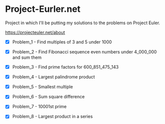 # Project-Eurler.net

Project in which I'll be putting my solutions to the problems on Project Euler.

https://projecteuler.net/about

- [x] Problem_1 - Find multiples of 3 and 5 under 1000
- [x] Problem_2 - Find Fibonacci sequence even numbers under 4_000_000 and sum them
- [x] Problem_3 - Find prime factors for 600_851_475_143
- [x] Problem_4 - Largest palindrome product
- [x] Problem_5 - Smallest multiple
- [x] Problem_6 - Sum square difference
- [x] Problem_7 - 10001st prime
- [x] Problem_8 - Largest product in a series
 
